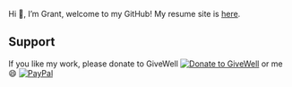 Hi 👋, I’m Grant, welcome to my GitHub!
My resume site is [here](https://gsmithapps.github.io/GSmithApps/).

## Support

If you like my work, please donate to GiveWell [![Donate to GiveWell](https://img.shields.io/badge/Donate-GiveWell-green?style=plastic&logo=heart&logoColor=white)](https://secure.givewell.org) or me 😄 [![PayPal](https://img.shields.io/badge/PayPal-GSmithApps-00457C?style=plastic&logo=paypal&logoColor=white)](https://paypal.me/GSmithApps?country.x=US&locale.x=en_US)

<!---
GSmithApps/GSmithApps is a ✨ special ✨ repository because its `README.md` (this file) appears on your GitHub profile.
You can click the Preview link to take a look at your changes.
--->
